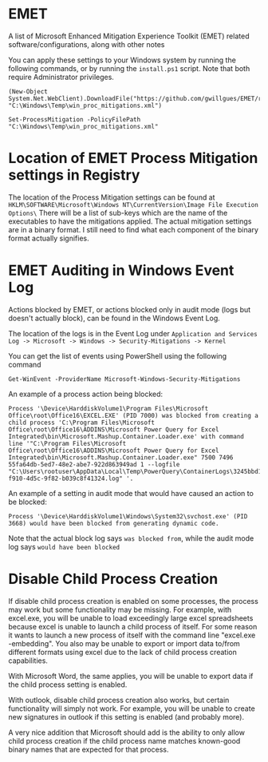# EMET
A list of Microsoft Enhanced Mitigation Experience Toolkit (EMET) related software/configurations, along with other notes

You can apply these settings to your Windows system by running the following commands, or by running the ```install.ps1``` script. Note that both require Administrator privileges.

```
(New-Object System.Net.WebClient).DownloadFile("https://github.com/gwillgues/EMET/raw/main/win_proc_mitigations.xml", "C:\Windows\Temp\win_proc_mitigations.xml")

Set-ProcessMitigation -PolicyFilePath "C:\Windows\Temp\win_proc_mitigations.xml"
```


# Location of EMET Process Mitigation settings in Registry
The location of the Process Mitigation settings can be found at 
  ```HKLM\SOFTWARE\Microsoft\Windows NT\CurrentVersion\Image File Execution Options\```
There will be a list of sub-keys which are the name of the executables to have the mitigations applied. The actual mitigation settings are in a binary format. I still need to find what each component of the binary format actually signifies. 


# EMET Auditing in Windows Event Log
Actions blocked by EMET, or actions blocked only in audit mode (logs but doesn't actually block), can be found in the Windows Event Log. 

The location of the logs is in the Event Log under ```Application and Services Log -> Microsoft -> Windows -> Security-Mitigations -> Kernel```

You can get the list of events using PowerShell using the following command

```Get-WinEvent -ProviderName Microsoft-Windows-Security-Mitigations```

An example of a process action being blocked:

```
Process '\Device\HarddiskVolume1\Program Files\Microsoft Office\root\Office16\EXCEL.EXE' (PID 7000) was blocked from creating a child process 'C:\Program Files\Microsoft Office\root\Office16\ADDINS\Microsoft Power Query for Excel Integrated\bin\Microsoft.Mashup.Container.Loader.exe' with command line '"C:\Program Files\Microsoft Office\root\Office16\ADDINS\Microsoft Power Query for Excel Integrated\bin\Microsoft.Mashup.Container.Loader.exe" 7500 7496 55fa64db-5ed7-48e2-abe7-922d863949ad 1 --logfile "C:\Users\rootuser\AppData\Local\Temp\PowerQuery\ContainerLogs\3245bbd1-f910-4d5c-9f82-b039c8f41324.log" '. 
```


An example of a setting in audit mode that would have caused an action to be blocked: 

```
Process '\Device\HarddiskVolume1\Windows\System32\svchost.exe' (PID 3668) would have been blocked from generating dynamic code.
```

Note that the actual block log says ```was blocked from```, while the audit mode log says ```would have been blocked```

# Disable Child Process Creation
If disable child process creation is enabled on some processes, the process may work but some functionality may be missing. For example, with excel.exe, you will be unable to load exceedingly large excel spreadsheets because excel is unable to launch a child process of itself. For some reason it wants to launch a new process of itself with the command line "excel.exe -embedding". You also may be unable to export or import data to/from different formats using excel due to the lack of child process creation capabilities.

With Microsoft Word, the same applies, you will be unable to export data if the child process setting is enabled.

With outlook, disable child process creation also works, but certain functionality will simply not work. For example, you will be unable to create new signatures in outlook if this setting is enabled (and probably more).

A very nice addition that Microsoft should add is the ability to only allow child process creation if the child process name matches known-good binary names that are expected for that process.
